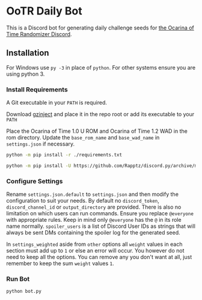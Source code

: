 # OoTR Daily Bot

This is a Discord bot for generating daily challenge seeds for [the Ocarina of Time Randomizer Discord](https://discordapp.com/invite/GyRhrUj).

## Installation

For Windows use `py -3` in place of `python`. For other systems ensure you are using python 3.

### Install Requirements

A Git executable in your `PATH` is required.

Download [gzinject](https://github.com/krimtonz/gzinject/releases) and place it in the repo root or add its executable to your `PATH`

Place the Ocarina of Time 1.0 U ROM and Ocarina of Time 1.2 WAD in the rom directory. Update the `base_rom_name` and `base_wad_name` in `settings.json` if necessary.

```bash
python -m pip install -r ./requirements.txt
```

```bash
python -m pip install -U https://github.com/Rapptz/discord.py/archive/master.zip#egg=discord.py
```

### Configure Settings

Rename `settings.json.default` to `settings.json` and then modify the configuration to suit your needs. By default no `discord_token`, `discord_channel_id` or `output_directory` are provided. There is also no limitation on which users can run commands. Ensure you replace `@everyone` with appropriate rules. Keep in mind only `@everyone` has the `@` in its role name normally. `spoiler_users` is a list of Discord User IDs as strings that will always be sent DMs containing the spoiler log for the generated seed.

In `settings_weighted` aside from `other` options all `weight` values in each section must add up to `1` or else an error will occur. You however do not need to keep all the options. You can remove any you don't want at all, just remember to keep the sum `weight` values `1`.

### Run Bot

```bash
python bot.py
```
